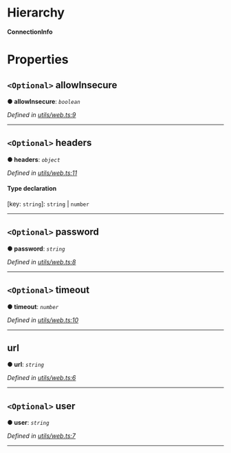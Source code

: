 

# Hierarchy

**ConnectionInfo**

# Properties

<a id="allowinsecure"></a>

## `<Optional>` allowInsecure

**● allowInsecure**: *`boolean`*

*Defined in [utils/web.ts:9](https://github.com/nearprotocol/nearlib/blob/7216179/src.ts/utils/web.ts#L9)*

___
<a id="headers"></a>

## `<Optional>` headers

**● headers**: *`object`*

*Defined in [utils/web.ts:11](https://github.com/nearprotocol/nearlib/blob/7216179/src.ts/utils/web.ts#L11)*

#### Type declaration

[key: `string`]: `string` \| `number`

___
<a id="password"></a>

## `<Optional>` password

**● password**: *`string`*

*Defined in [utils/web.ts:8](https://github.com/nearprotocol/nearlib/blob/7216179/src.ts/utils/web.ts#L8)*

___
<a id="timeout"></a>

## `<Optional>` timeout

**● timeout**: *`number`*

*Defined in [utils/web.ts:10](https://github.com/nearprotocol/nearlib/blob/7216179/src.ts/utils/web.ts#L10)*

___
<a id="url"></a>

##  url

**● url**: *`string`*

*Defined in [utils/web.ts:6](https://github.com/nearprotocol/nearlib/blob/7216179/src.ts/utils/web.ts#L6)*

___
<a id="user"></a>

## `<Optional>` user

**● user**: *`string`*

*Defined in [utils/web.ts:7](https://github.com/nearprotocol/nearlib/blob/7216179/src.ts/utils/web.ts#L7)*

___

